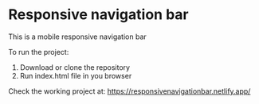 # Responsive navigation bar

This is a mobile responsive navigation bar

To run the project:
1. Download or clone the repository
1. Run index.html file in you browser

Check the working project at: https://responsivenavigationbar.netlify.app/


